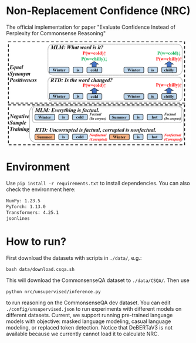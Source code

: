 # Non-Replacement Confidence (NRC)
The official implementation for paper "Evaluate Confidence Instead of Perplexity for Commonsense Reasoning"

![image](https://github.com/KomeijiForce/ELECTRA-NRC/blob/main/instance.png)

# Environment
Use
```pip install -r requirements.txt```
to install dependencies. You can also check the environment here:
```
NumPy: 1.23.5
PyTorch: 1.13.0
Transformers: 4.25.1
jsonlines
```
# How to run?
First download the datasets with scripts in ```./data/```, e.g.:
```
bash data/download.csqa.sh
```
This will download the CommonsenseQA dataset to ```./data/CSQA/```. Then use
```
python nrc/unsupervised/inference.py
```
to run reasoning on the CommonsenseQA dev dataset. You can edit ```./config/unsupervised.json``` to run experiments with different models on different datasets. Current, we support running pre-trained language models with objective: masked language modeling, casual language modeling, or replaced token detection. Notice that DeBERTaV3 is not available because we currently cannot load it to calculate NRC.
